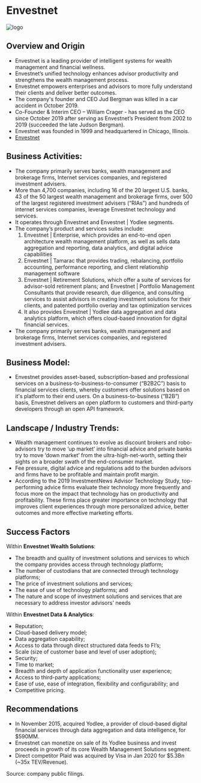 # Envestnet

![logo](https://www.google.com/imgres?imgurl=http%3A%2F%2Fmma.prnewswire.com%2Fmedia%2F460346%2FEnvestnet_Logo.jpg%3Fp%3Dfacebook&imgrefurl=https%3A%2F%2Fwww.prnewswire.com%2Fin%2Fnews-releases%2Fplaid-and-envestnet--yodlee-settle-patent-case-and-counterclaims-300401809.html&tbnid=DItrcbcSkZJAeM&vet=12ahUKEwimpOfg8b3oAhVMad8KHQ5BAmsQMygAegUIARDZAQ..i&docid=Ft16nQDZB0Jq2M&w=1995&h=1046&q=envestnet%20logo&hl=en&client=safari&ved=2ahUKEwimpOfg8b3oAhVMad8KHQ5BAmsQMygAegUIARDZAQ)

## Overview and Origin

* Envestnet is a leading provider of intelligent systems for wealth management and financial wellness.
* Envestnet’s unified technology enhances advisor productivity and strengthens the wealth management process.
* Envestnet empowers enterprises and advisors to more fully understand their clients and deliver better outcomes.
* The company's founder and CEO Jud Bergman was killed in a car accident in October 2019. 
* Co-Founder & Interim CEO – William Crager - has served as the CEO since October 2019 after serving as Envestnet’s President from 2002 to 2019 (succeeded the late Judson Bergman).
* Envestnet was founded in 1999 and headquartered in Chicago, Illinois.
* [Envestnet](https://www.envestnet.com)


## Business Activities:

* The company primarily serves banks, wealth management and brokerage firms, Internet services companies, and registered investment advisers. 
* More than 4,700 companies, including 16 of the 20 largest U.S. banks, 43 of the 50 largest wealth management and brokerage firms, over 500 of the largest registered investment advisers (“RIAs”) and hundreds of internet services companies, leverage Envestnet technology and services. 
* It operates through Envestnet and Envestnet | Yodlee segments. 
* The company’s product and services suites include:
  1. Envestnet | Enterprise, which provides an end-to-end open architecture wealth management platform, as well as sells data aggregation and reporting, data analytics, and digital advice capabilities
  2. Envestnet | Tamarac that provides trading, rebalancing, portfolio accounting, performance reporting, and client relationship management software
  3. Envestnet | Retirement Solutions, which offer a suite of services for advisor-sold retirement plans; and Envestnet | Portfolio Management Consultants that provide research, due diligence, and consulting services to assist advisors in creating investment solutions for their clients, and patented portfolio overlay and tax optimization services
  4. It also provides Envestnet | Yodlee data aggregation and data analytics platform, which offers cloud-based innovation for digital financial services. 
* The company primarily serves banks, wealth management and brokerage firms, Internet services companies, and registered investment advisers. 

## Business Model:

* Envestnet provides asset-based, subscription-based and professional services on a business-to-business-to-consumer (“B2B2C”) basis to financial services clients, whereby customers offer solutions based on it's platform to their end users. On a business-to-business (“B2B”) basis, Envestnet delivers an open platform to customers and third-party developers through an open API framework.

## Landscape / Industry Trends:

* Wealth management continues to evolve as discount brokers and robo-advisors try to move ‘up market’ into financial advice and private banks try to move ‘down market’ from the ultra-high-net-worth, setting their sights on a broader swath of the end-consumer market.
* Fee pressure, digital advice and regulations add to the burden advisors and firms have to be profitable and maintain profit margin.
* According to the 2019 InvestmentNews Advisor Technology Study, top-performing advice firms evaluate their technology more frequently and focus more on the impact that technology has on productivity and profitability. These firms place greater importance on technology that improves client experiences through more personalized advice, better outcomes and more effective marketing efforts.


## Success Factors

Within **Envestnet Wealth Solutions**:
*   The breadth and quality of investment solutions and services to which the company provides access through technology platform;
*   The number of custodians that are connected through technology platforms;
*   The price of investment solutions and services;
*   The ease of use of technology platforms; and
*   The nature and scope of investment solutions and services that are necessary to address investor advisors' needs

Within **Envestnet Data & Analytics**:
*   Reputation;
*   Cloud-based delivery model;
*   Data aggregation capability;
*   Access to data through direct structured data feeds to FI’s;
*   Scale (size of customer base and level of user adoption);
*   Security;
*   Time to market;
*   Breadth and depth of application functionality user experience;
*   Access to third-party applications;
*   Ease of use, ease of integration, flexibility and configurability; and
*   Competitive pricing.



## Recommendations
* In November 2015, acquired Yodlee, a provider of cloud-based digital financial services through data aggregation and data intelligence, for $590MM.
* Envestnet can monetize on sale of its Yodlee business and invest proceeds in growth of its core Wealth Management Solutions segment.
* Direct competitor Plaid was acquired by Visa in Jan 2020 for $5.3Bn (~35x TEV/Revenue).

Source: company public filings. 

